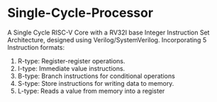 # Single-Cycle-Processor
A Single Cycle RISC-V Core with a RV32I base Integer Instruction Set Architecture, designed using Verilog/SystemVerilog.
Incorporating 5 Instruction formats:
1. R-type: Register-register operations.
2. I-type: Immediate value instructions.
3. B-type: Branch instructions for conditional operations
4. S-type: Store instructions for writing data to memory.
5. L-type: Reads a value from memory into a register
